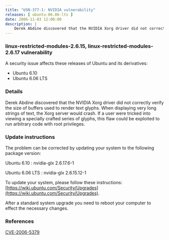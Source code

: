 ```yaml
---
title: "USN-377-1: NVIDIA vulnerability"
releases: [ ubuntu-06.06-lts ]
date: 2006-11-03 12:00:00
description: |
    Derek Abdine discovered that the NVIDIA Xorg driver did not correctly  verify the size of buffers used to render text glyphs.  When displaying  very long strings of text, the Xorg server would crash.  If a user were  tricked into viewing a specially crafted series of glyphs, this flaw  could be exploited to run arbitrary code with root privileges.
--- 
```

 
### linux-restricted-modules-2.6.15, linux-restricted-modules-2.6.17 vulnerability

A security issue affects these releases of Ubuntu and its derivatives:

* Ubuntu 6.10
* Ubuntu 6.06 LTS

### Details

Derek Abdine discovered that the NVIDIA Xorg driver did not correctly verify the size of buffers used to render text glyphs. When displaying very long strings of text, the Xorg server would crash. If a user were tricked into viewing a specially crafted series of glyphs, this flaw could be exploited to run arbitrary code with root privileges.

### Update instructions

The problem can be corrected by updating your system to the following package version:

Ubuntu 6.10
 : nvidia-glx <span>2.6.17.6-1</span>

Ubuntu 6.06 LTS
 : nvidia-glx <span>2.6.15.12-1</span>

To update your system, please follow these instructions: [https://wiki.ubuntu.com/Security/Upgrades](https://wiki.ubuntu.com/Security/Upgrades).

After a standard system upgrade you need to reboot your computer to effect the necessary changes.

### References

 [CVE-2006-5379](http://people.ubuntu.com/~ubuntu-security/cve/CVE-2006-5379)
 
